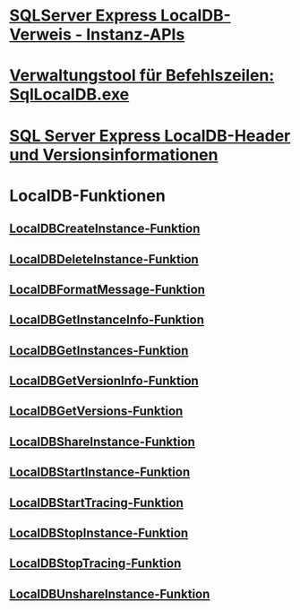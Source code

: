 # [SQLServer Express LocalDB-Verweis - Instanz-APIs](sql-server-express-localdb-reference-instance-apis.md)
# [Verwaltungstool für Befehlszeilen: SqlLocalDB.exe](command-line-management-tool-sqllocaldb-exe.md)
# [SQL Server Express LocalDB-Header und Versionsinformationen](sql-server-express-localdb-header-and-version-information.md)

# LocalDB-Funktionen
## [LocalDBCreateInstance-Funktion](localdbcreateinstance-function.md)
## [LocalDBDeleteInstance-Funktion](localdbdeleteinstance-function.md)
## [LocalDBFormatMessage-Funktion](localdbformatmessage-function.md)
## [LocalDBGetInstanceInfo-Funktion](localdbgetinstanceinfo-function.md)
## [LocalDBGetInstances-Funktion](localdbgetinstances-function.md)
## [LocalDBGetVersionInfo-Funktion](localdbgetversioninfo-function.md)
## [LocalDBGetVersions-Funktion](localdbgetversions-function.md)
## [LocalDBShareInstance-Funktion](localdbshareinstance-function.md)
## [LocalDBStartInstance-Funktion](localdbstartinstance-function.md)
## [LocalDBStartTracing-Funktion](localdbstarttracing-function.md)
## [LocalDBStopInstance-Funktion](localdbstopinstance-function.md)
## [LocalDBStopTracing-Funktion](localdbstoptracing-function.md)
## [LocalDBUnshareInstance-Funktion](localdbunshareinstance-function.md)
